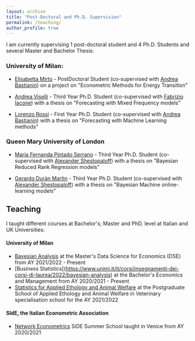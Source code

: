 ```yaml
---
layout: archive
title: "Post-Doctoral and Ph.D. Supervision"
permalink: /teaching/
author_profile: true
---
```


I am currently supervising 1 post-doctoral student and 4 Ph.D. Students and several Master and Bachelor Thesis:

### University of Milan:

* [Elisabetta Mirto](https://www.unimi.it/it/ugov/person/elisabetta-mirto) - PostDoctoral Student (co-supervised with [Andrea Bastianin](https://sites.google.com/view/andrea-bastianin)) on a project on "Econometric Methods for Energy Transition"

* [Andrea Viselli](https://www.linkedin.com/in/andreaviselli?miniProfileUrn=urn%3Ali%3Afs_miniProfile%3AACoAACnmlzkBE57tWvuUXzuq-og4zmtcGwMQEOo&lipi=urn%3Ali%3Apage%3Ad_flagship3_search_srp_people%3BUO8mtsJgTX2mSfLNPvts6A%3D%3D) - Third Year Ph.D. Student (co-supervised with [Fabrizio Iacone](https://www.unimi.it/it/ugov/person/fabrizio-iacone)) with a thesis on "Forecasting with Mixed Frequency models"

* [Lorenzo Rossi](https://www.linkedin.com/in/lorenzo-rossi-227979168/) - First Year Ph.D. Student (co-supervised with [Andrea Bastianin](https://sites.google.com/view/andrea-bastianin)) with a thesis on "Forecasting with Machine Learning methods" 

### Queen Mary University of London

* [Maria Fernanda Pintado Serrano](https://www.qmul.ac.uk/maths/profiles/pintadoserranom.html) - Third Year Ph.D. Student (co-supervised with [Alexander Shestopaloff](https://www.qmul.ac.uk/maths/profiles/shestopaloffa.html)) with a thesis on "Bayesian Reduced Rank Regression models"

* [Gerardo Duràn Martìn](https://gerdm.github.io/about) - Third Year Ph.D. Student (co-supervised with [Alexander Shestopaloff](https://www.qmul.ac.uk/maths/profiles/shestopaloffa.html)) with a thesis on "Bayesian Machine online-learning models"


Teaching
-----

I taught different courses at Bachelor's; Master and PhD. level at Italian and UK Universities:

#### University of Milan
* [Bayesian Analysis](https://www.unimi.it/it/corsi/insegnamenti-dei-corsi-di-laurea/2022/bayesian-analysis) at the Master's Data Science for Economics (DSE) from AY 2021/2022 - Present
* [Business Statistics[(https://www.unimi.it/it/corsi/insegnamenti-dei-corsi-di-laurea/2022/bayesian-analysis) at the Bachelor's Economics and Management from AY 2020/2021 - Present
* [Statistics for Applied Ethology and Animal Welfare]() at the Postgraduate School of Applied Ethology and Animal Welfare in  Veterinary specialisation school for the AY 2021/2022

#### SIdE, the Italian Econometric Association
* [Network Econometrics](https://www.side-iea.it/events/courses/network-econometrics-2023) SiDE Summer School taught in Venice from AY 2020/2021

